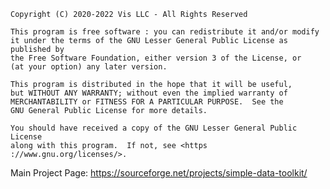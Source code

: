     Copyright (C) 2020-2022 Vis LLC - All Rights Reserved

    This program is free software : you can redistribute it and/or modify
    it under the terms of the GNU Lesser General Public License as published by
    the Free Software Foundation, either version 3 of the License, or
    (at your option) any later version.

    This program is distributed in the hope that it will be useful,
    but WITHOUT ANY WARRANTY; without even the implied warranty of
    MERCHANTABILITY or FITNESS FOR A PARTICULAR PURPOSE.  See the
    GNU General Public License for more details.

    You should have received a copy of the GNU Lesser General Public License
    along with this program.  If not, see <https ://www.gnu.org/licenses/>.



Main Project Page:
https://sourceforge.net/projects/simple-data-toolkit/